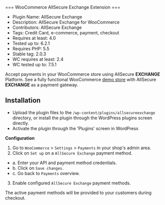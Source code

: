 === WooCommerce AllSecure Exchange Extension ===
- Plugin Name: AllSecure Exchange
- Description: AllSecure Exchange for WooCommerce
- Contributors: AllSecure Exchange
- Tags: Credit Card, e-commerce, payment, checkout
- Requires at least: 4.0
- Tested up to: 6.2.1
- Requires PHP: 5.5
- Stable tag: 2.0.3
- WC requires at least: 2.4
- WC tested up to: 7.5.1

Accept payments in your WooCommerce store using AllSecure **EXCHANGE** Platform. See a fully functional WooCommerce <a href="http://demo.allsecure.xyz/cart/exchange/woo" target="_new">demo store</a> with AllSecure **EXCHANGE** as a payment gateway.

## Installation
- Upload the plugin files to the `/wp-content/plugins/allsecureexchange` directory, or install the plugin through the WordPress plugins screen directly.
- Activate the plugin through the 'Plugins' screen in WordPress

**Configuration**

1. Go to `WooCommerce` > `Settings` > `Payments` in your shop's admin area.
2. Click on `Set up` on a `AllSecure Exchange` payment method.
  - a. Enter your API and payment method credentials.
  - b. Click on `Save changes`.
  - c. Go back to `Payments` overview.
3. Enable configured `AllSecure Exchange` payment methods.

The active payment methods will be provided to your customers during checkout.